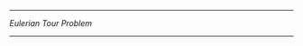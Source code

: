 _________________________________________
*Eulerian Tour Problem*
_________________________________________

